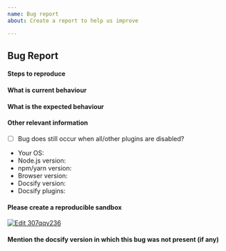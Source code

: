 ```yaml
---
name: Bug report
about: Create a report to help us improve

---
```

<!-- Please don't delete this template or we'll close your issue -->
<!-- Please use English language -->
<!-- Before creating an issue please make sure you are using the latest version of Docsify. -->
<!-- Please ask questions on StackOverflow: https://stackoverflow.com/questions/ask?tags=docsify -->
<!-- Please ask questions on Discord: https://discord.gg/3NwKFyR -->

## Bug Report

#### Steps to reproduce



#### What is current behaviour



#### What is the expected behaviour



#### Other relevant information

<!-- (Update "[ ]" to "[x]" to check a box) -->
- [ ] Bug does still occur when all/other plugins are disabled?

- Your OS: 
- Node.js version: 
- npm/yarn version: 
- Browser version: 
- Docsify version: 
- Docsify plugins: 

<!-- Love docsify? Please consider supporting our collective:
👉  https://opencollective.com/docsify/donate -->

#### Please create a reproducible sandbox 

[![Edit 307qqv236](https://codesandbox.io/static/img/play-codesandbox.svg)](https://codesandbox.io/s/307qqv236)

#### Mention the docsify version in which this bug was not present (if any)
